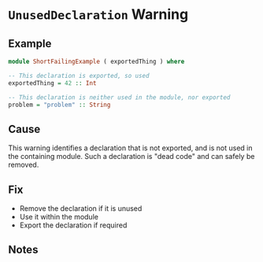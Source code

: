 # `UnusedDeclaration` Warning

## Example

```purescript
module ShortFailingExample ( exportedThing ) where

-- This declaration is exported, so used
exportedThing = 42 :: Int

-- This declaration is neither used in the module, nor exported
problem = "problem" :: String

```

## Cause

This warning identifies a declaration that is not exported, and is not used in the containing module. Such a declaration is "dead code" and can safely be removed.

## Fix

- Remove the declaration if it is unused
- Use it within the module
- Export the declaration if required

## Notes
